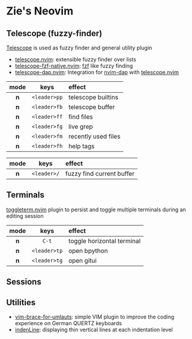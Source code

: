 # Zie's Neovim

## Telescope (fuzzy-finder)

[Telescope](https://github.com/nvim-telescope/telescope.nvim) is used as fuzzy finder and general utility plugin
* [telescope.nvim](https://github.com/nvim-telescope/telescope.nvim): extensible fuzzy finder over lists
* [telescope-fzf-native.nvim](https://github.com/nvim-telescope/telescope-fzf-native.nvim): [fzf](https://github.com/junegunn/fzf) like fuzzy finding
* [telescope-dap.nvim](https://github.com/nvim-telescope/telescope-dap.nvim): Integration for [nvim-dap](https://github.com/mfussenegger/nvim-dap) with [telescope.nvim](https://github.com/nvim-telescope/telescope.nvim) 

| mode  | keys          | effect                    |
|:-----:|:-------------:|:--------------------------|
| **n** |`<leader>pp`   | telescope builtins        |
| **n** |`<leader>fb`   | telescope buffer          |
| **n** |`<leader>ff`   | find files                |
| **n** |`<leader>fg`   | live grep                 |
| **n** |`<leader>fm`   | recently used files       |
| **n** |`<leader>fh`   | help tags                 |

| mode  | keys          | effect                    |
|:-----:|:-------------:|:--------------------------|
| **n** |`<leader>/`    | fuzzy find current buffer |

## Terminals

[toggleterm.nvim](https://github.com/akinsho/toggleterm.nvim) plugin to persist and toggle multiple terminals during an editing session

| mode  | keys          | effect                    |
|:-----:|:-------------:|:--------------------------|
| **n** |`C-t`          | toggle horizontal terminal|
| **n** |`<leader>tp`   | open bpython              |
| **n** |`<leader>tg`   | open gitui                |

## Sessions

## Utilities

* [vim-brace-for-umlauts](https://github.com/muellan/vim-brace-for-umlauts): simple VIM plugin to improve the coding experience on German QUERTZ keyboards
* [indenLine](https://github.com/Yggdroot/indentLine):  displaying thin vertical lines at each indentation level
